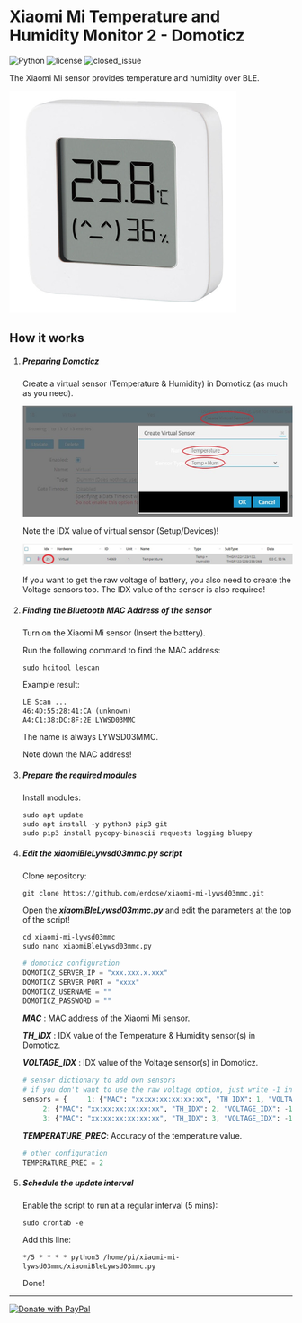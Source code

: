# Xiaomi Mi Temperature and Humidity Monitor 2 - Domoticz

![Python](https://img.shields.io/badge/python-3-brightgreen.svg) ![license](https://img.shields.io/github/license/erdose/xiaomi-mi-lywsd03mmc) ![closed_issue](https://img.shields.io/github/issues-closed-raw/erdose/xiaomi-mi-lywsd03mmc)

The Xiaomi Mi sensor provides temperature and humidity over BLE.

![xiaomi_mi_2](Pictures/mi-temperature-and-humidity-monitor-2.jpg)

## How it works

1. ##### Preparing Domoticz

   Create a virtual sensor (Temperature & Humidity) in Domoticz (as much as you need).

   ![virtual_sensor](Pictures/temp_humid.jpg)

   Note the IDX value of virtual sensor (Setup/Devices)!

   ![virtual_sensor_idx](Pictures/temp_idx.jpg)

   If you want to get the raw voltage of battery, you also need to create the Voltage sensors too. The IDX value of the sensor is also required!

2. ##### Finding the Bluetooth MAC Address of the sensor

   Turn on the Xiaomi Mi sensor (Insert the battery).

   Run the following command to find the MAC address:

   ```shell
   sudo hcitool lescan
   ```

   Example result:

   ```shell
   LE Scan ...
   46:4D:55:28:41:CA (unknown)
   A4:C1:38:DC:8F:2E LYWSD03MMC
   ```

   The name is always LYWSD03MMC.

   Note down the MAC address!

3. ##### Prepare the required modules

   Install modules:

   ```shell
   sudo apt update
   sudo apt install -y python3 pip3 git
   sudo pip3 install pycopy-binascii requests logging bluepy
   ```

4. ##### Edit the *xiaomiBleLywsd03mmc.py* script

   Clone repository:

   ```shell
   git clone https://github.com/erdose/xiaomi-mi-lywsd03mmc.git
   ```

   Open the ***xiaomiBleLywsd03mmc.py*** and edit the parameters at the top of the script!

   ```shell
   cd xiaomi-mi-lywsd03mmc
   sudo nano xiaomiBleLywsd03mmc.py
   ```

   ```python
   # domoticz configuration
   DOMOTICZ_SERVER_IP = "xxx.xxx.x.xxx"
   DOMOTICZ_SERVER_PORT = "xxxx"
   DOMOTICZ_USERNAME = ""
   DOMOTICZ_PASSWORD = ""
   ```

   ***MAC*** : MAC address of the Xiaomi Mi sensor.

   ***TH_IDX*** : IDX value of the Temperature & Humidity sensor(s) in Domoticz.

   ***VOLTAGE_IDX*** : IDX value of the Voltage sensor(s) in Domoticz.

   ```python
   # sensor dictionary to add own sensors
   # if you don't want to use the raw voltage option, just write -1 in the VOLTAGE_IDX value field
   sensors = {     1: {"MAC": "xx:xx:xx:xx:xx:xx", "TH_IDX": 1, "VOLTAGE_IDX": -1},
   		2: {"MAC": "xx:xx:xx:xx:xx:xx", "TH_IDX": 2, "VOLTAGE_IDX": -1},
   		3: {"MAC": "xx:xx:xx:xx:xx:xx", "TH_IDX": 3, "VOLTAGE_IDX": -1}}
   ```

   ***TEMPERATURE_PREC***: Accuracy of the temperature value.

   ```python
   # other configuration
   TEMPERATURE_PREC = 2
   ```

5. ##### Schedule the update interval

   Enable the script to run at a regular interval (5 mins):

   ```shell
   sudo crontab -e
   ```

   Add this line:

   ```shell
   */5 * * * * python3 /home/pi/xiaomi-mi-lywsd03mmc/xiaomiBleLywsd03mmc.py
   ```

   Done!
------
<a href="https://www.paypal.com/donate?hosted_button_id=6G4MHNDWJYKEY">
  <img src="https://www.paypalobjects.com/en_US/i/btn/btn_donateCC_LG.gif" alt="Donate with PayPal" />
</a>
